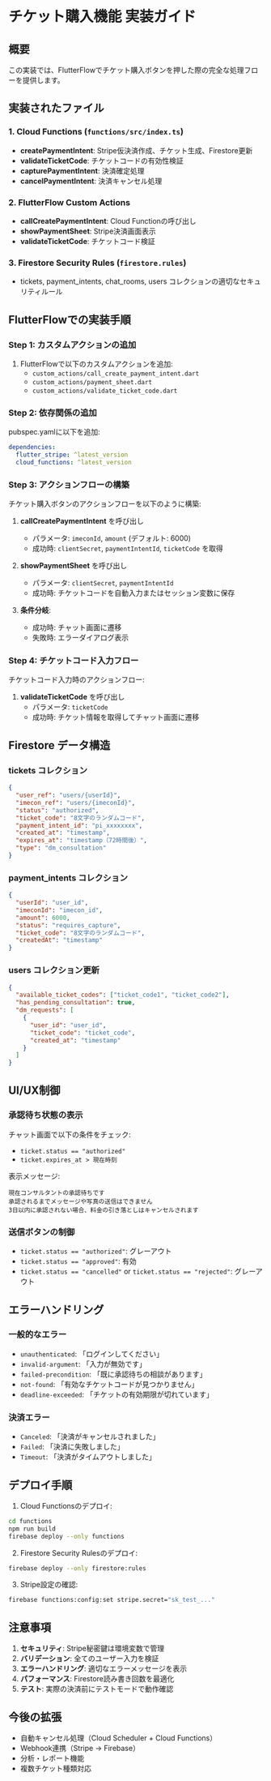 # チケット購入機能 実装ガイド

## 概要
この実装では、FlutterFlowでチケット購入ボタンを押した際の完全な処理フローを提供します。

## 実装されたファイル

### 1. Cloud Functions (`functions/src/index.ts`)
- **createPaymentIntent**: Stripe仮決済作成、チケット生成、Firestore更新
- **validateTicketCode**: チケットコードの有効性検証
- **capturePaymentIntent**: 決済確定処理
- **cancelPaymentIntent**: 決済キャンセル処理

### 2. FlutterFlow Custom Actions
- **callCreatePaymentIntent**: Cloud Functionの呼び出し
- **showPaymentSheet**: Stripe決済画面表示
- **validateTicketCode**: チケットコード検証

### 3. Firestore Security Rules (`firestore.rules`)
- tickets, payment_intents, chat_rooms, users コレクションの適切なセキュリティルール

## FlutterFlowでの実装手順

### Step 1: カスタムアクションの追加
1. FlutterFlowで以下のカスタムアクションを追加:
   - `custom_actions/call_create_payment_intent.dart`
   - `custom_actions/payment_sheet.dart`
   - `custom_actions/validate_ticket_code.dart`

### Step 2: 依存関係の追加
pubspec.yamlに以下を追加:
```yaml
dependencies:
  flutter_stripe: ^latest_version
  cloud_functions: ^latest_version
```

### Step 3: アクションフローの構築
チケット購入ボタンのアクションフローを以下のように構築:

1. **callCreatePaymentIntent** を呼び出し
   - パラメータ: `imeconId`, `amount` (デフォルト: 6000)
   - 成功時: `clientSecret`, `paymentIntentId`, `ticketCode` を取得

2. **showPaymentSheet** を呼び出し
   - パラメータ: `clientSecret`, `paymentIntentId`
   - 成功時: チケットコードを自動入力またはセッション変数に保存

3. **条件分岐**:
   - 成功時: チャット画面に遷移
   - 失敗時: エラーダイアログ表示

### Step 4: チケットコード入力フロー
チケットコード入力時のアクションフロー:

1. **validateTicketCode** を呼び出し
   - パラメータ: `ticketCode`
   - 成功時: チケット情報を取得してチャット画面に遷移

## Firestore データ構造

### tickets コレクション
```json
{
  "user_ref": "users/{userId}",
  "imecon_ref": "users/{imeconId}",
  "status": "authorized",
  "ticket_code": "8文字のランダムコード",
  "payment_intent_id": "pi_xxxxxxxx",
  "created_at": "timestamp",
  "expires_at": "timestamp（72時間後）",
  "type": "dm_consultation"
}
```

### payment_intents コレクション
```json
{
  "userId": "user_id",
  "imeconId": "imecon_id",
  "amount": 6000,
  "status": "requires_capture",
  "ticket_code": "8文字のランダムコード",
  "createdAt": "timestamp"
}
```

### users コレクション更新
```json
{
  "available_ticket_codes": ["ticket_code1", "ticket_code2"],
  "has_pending_consultation": true,
  "dm_requests": [
    {
      "user_id": "user_id",
      "ticket_code": "ticket_code",
      "created_at": "timestamp"
    }
  ]
}
```

## UI/UX制御

### 承認待ち状態の表示
チャット画面で以下の条件をチェック:
- `ticket.status == "authorized"`
- `ticket.expires_at > 現在時刻`

表示メッセージ:
```
現在コンサルタントの承認待ちです
承認されるまでメッセージや写真の送信はできません
3日以内に承認されない場合、料金の引き落としはキャンセルされます
```

### 送信ボタンの制御
- `ticket.status == "authorized"`: グレーアウト
- `ticket.status == "approved"`: 有効
- `ticket.status == "cancelled"` or `ticket.status == "rejected"`: グレーアウト

## エラーハンドリング

### 一般的なエラー
- `unauthenticated`: 「ログインしてください」
- `invalid-argument`: 「入力が無効です」
- `failed-precondition`: 「既に承認待ちの相談があります」
- `not-found`: 「有効なチケットコードが見つかりません」
- `deadline-exceeded`: 「チケットの有効期限が切れています」

### 決済エラー
- `Canceled`: 「決済がキャンセルされました」
- `Failed`: 「決済に失敗しました」
- `Timeout`: 「決済がタイムアウトしました」

## デプロイ手順

1. Cloud Functionsのデプロイ:
```bash
cd functions
npm run build
firebase deploy --only functions
```

2. Firestore Security Rulesのデプロイ:
```bash
firebase deploy --only firestore:rules
```

3. Stripe設定の確認:
```bash
firebase functions:config:set stripe.secret="sk_test_..."
```

## 注意事項

1. **セキュリティ**: Stripe秘密鍵は環境変数で管理
2. **バリデーション**: 全てのユーザー入力を検証
3. **エラーハンドリング**: 適切なエラーメッセージを表示
4. **パフォーマンス**: Firestore読み書き回数を最適化
5. **テスト**: 実際の決済前にテストモードで動作確認

## 今後の拡張

- 自動キャンセル処理（Cloud Scheduler + Cloud Functions）
- Webhook連携（Stripe → Firebase）
- 分析・レポート機能
- 複数チケット種類対応